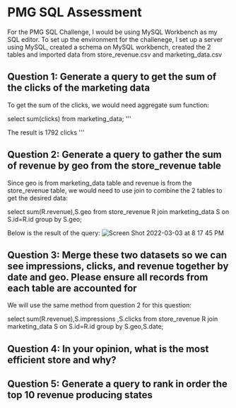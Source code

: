 # PMG SQL Assessment

For the PMG SQL Challenge, I would be using MySQL Workbench as my SQL editor. To set up the environment for the challenege, I set up a server using MySQL, created a schema on MySQL workbench, created the 2 tables and imported data from store_revenue.csv and marketing_data.csv

## Question 1: Generate a query to get the sum of the clicks of the marketing data

To get the sum of the clicks, we would need aggregate sum function:

select sum(clicks) from marketing_data;
'''

The result is 1792 clicks
'''
## Question 2: Generate a query to gather the sum of revenue by geo from the store_revenue table

Since geo is from marketing_data table and revenue is from the store_revenue table, we would need to use join to combine the 2 tables to get the desired data:


select sum(R.revenue),S.geo from store_revenue R join marketing_data S on S.id=R.id group by S.geo;

Below is the result of the query:
![Screen Shot 2022-03-03 at 8 17 45 PM](https://user-images.githubusercontent.com/64288013/156680812-14df88d8-43e6-4427-b8ac-39bc925f8b7c.png)

## Question 3: Merge these two datasets so we can see impressions, clicks, and revenue together by date and geo. Please ensure all records from each table are accounted for

We will use the same method from question 2 for this question:

select sum(R.revenue),S.impressions ,S.clicks from store_revenue R join marketing_data S on S.id=R.id group by S.geo,S.date;

## Question 4: In your opinion, what is the most efficient store and why?

## Question 5: Generate a query to rank in order the top 10 revenue producing states





